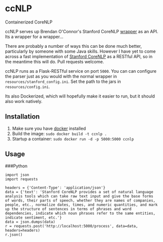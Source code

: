 # ccNLP

Containerized CoreNLP

ccNLP serves up Brendan O'Connor's Stanford CoreNLP
[wrapper](https://github.com/brendano/stanford_corenlp_pywrapper) as an API.
Its a wrapper for a wrapper...

There are probably a number of ways this can be done much better, particularly
by someone with some Java skills. However I have yet to come across a fast
implementation of [Stanford
CoreNLP](http://nlp.stanford.edu/software/corenlp.shtml) as a RESTful API, so
in the meantime this will do. Pull requests welcome.

ccNLP runs as a Flask-RESTful service on port `5000`. You can can configure the
parser just as you would with the normal wrapper in
`resources/stanford_config.ini`. Set the path to the jars in
`resources/config.ini`. 

Its also Dockerized, which will hopefully make it easier to run, but it should
also work natively.

Installation
-------------

1. Make sure you have [docker](https://www.docker.com/) installed
2. Build the image: `sudo docker build -t ccnlp .`
3. Startup a container: `sudo docker run -d -p 5000:5000 ccnlp`

Usage
------

###Python

```
import json
import requests

headers = {'Content-Type': 'application/json'}
data = {'text': 'Stanford CoreNLP provides a set of natural language analysis tools which can take raw text input and give the base forms of words, their parts of speech, whether they are names of companies, people, etc., normalize dates, times, and numeric quantities, and mark up the structure of sentences in terms of phrases and word dependencies, indicate which noun phrases refer to the same entities, indicate sentiment, etc.'}
data = json.dumps(data)
r = requests.post('http://localhost:5000/process', data=data, headers=headers)
r.json()
```
